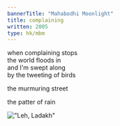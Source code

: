 ```yaml
---
bannerTitle: "Mahabodhi Moonlight" 
title: complaining
written: 2005
type: hk/mbm
---
```


when complaining stops  
the world floods in  
and I'm swept along  
by the tweeting of birds  
 
the murmuring street
 
the patter of rain

!["Leh, Ladakh"](/images/pilg1/walltree.jpg "Leh, Ladakh")
